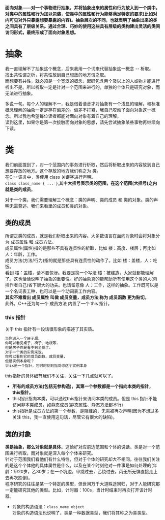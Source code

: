**面向对象——对一个事物进行抽象，并将抽象出来的属性和行为放入到一个类中。对类中的属性和行为加以包装，使类中的属性和行为能够满足特定的要求(比如对内可见对外只暴露想要暴露的内容)。抽象层次的不同，也就表明了抽象出来的类之间具有了层级关系。通过合理、巧妙的使用这些具有层级的类构建出灵活的类间访问形式，最终形成了面向对象思想。**

# 抽象
我一直理解不了抽象这个概念，后来我用一个词来代替抽象这一概念 -- 析取。        
找出共性谓之析，将共性放到自己想放的地方谓之取。          
而想要有共性，就必须是一个宽泛的概念，起码包含两个及以上的人或物才能进行析出不是。所以析取一定是针对一个范围来进行的，单独的个体只是研究对象，而无法进行抽象。               

多说一句。每个人的理解不一，我是借着谐音才对抽象有一个浅显的理解，和标准概念理解的抽象一定是存在偏差的。偏差不打紧，我自己咬动了面向对象这一概念。所以我也希望每位读者都能对面向对象有着自己的理解。                   
读到这里，如果你是第一次接触面向对象的思想，请先尝试抽象某些事物再继续向下读。          

# 类
我们前面提到了，对一个范围内的事务进行析取，然后将析取出来的内容放到自己想要存放的地方。这个存放的地方我们称之为 类。             
在C++语言中，类使用 class 关键字进行声明。                
`class class_name { ... }`,其中**大括号表示类的范围，在这个范围(大括号)之内就是类的成员**。             

对于一个类，我们需要理解三个概念：类的声明、类的成员 和 类的对象。类的声明无需赘述，我们来看里的成员和类的对象。            
 
## 类的成员
所谓之类的成员，就是我们析取出来的内容。大多数语言在面向对象时会将对象分为 成员属性 和 成员方法。               
成员属性(属性)指的是那些不具有连贯性的析取，比如 楼：高度、楼层；再比如 人：年龄，工作。           
成员方法(方法/行为)指的就是那些具有连贯性的动作了。比如 楼：盖楼，人：吃饭。            
看到 楼：盖楼，请不要惊讶。我要是换一个写法 楼：被建造，大家就都能理解了。这也恰恰说明了抽象的重要性。好的抽象真的能帮助所有使用这个类的人(包括作者自己)省下很大的功夫。也请留意像 人：工作，这样的抽象。工作既可以是一个名词表工种，也可以是一个动词表工作内容。           
**其实不难看出 成员属性 叫做 成员变量，成员方法 称为 成员函数 更为贴切。**               
此外，C++还为每一个 成员方法 内置了一个 this 指针。               

### this 指针
关于 this 指针有一段话很形象的描述了其实质。           
```c++
当你进入一个房子后， 　　
你可以看见桌子、椅子、地板等， 　　
但是房子你是看不到全貌了。 　　
对于一个类的实例来说， 　　
你可以看到它的成员函数、成员变量， 　　
但是实例本身呢？ 　　
this是一个指针，它时时刻刻指向你这个实例本身
```
this指针的具体细节我们不关注，关注一下几点就可以了。              
- **所有的成员方法(包括无参构造)，其第一个参数都是一个指向本类的指针，this指针。**          
- this指针指向本类，可以通过this指针来访问本类的成员。但是 this 指针不能访问非本类成员，如静态成员(静态属性、静态方法都不行)          
- this指针是成员方法的第一个参数，是隐藏的，无需被再次声明(因为不想过多关注 this，我一直使用这句话，尽管它有很大的缺陷)。           

## 类的对象
**类是抽象，那么对象就是具体**。这恰好对应前边范围和个体的说话。类是对一个范围进行析取，而对象就是深入每个个体来研究。           
针对于范围我们看他们有什么特性，但对于个体的研究却大不相同。往往我们关注的是这个个体他的具体属性是什么，以及在某个时刻他对一件事是如何处理的(年龄：甲20岁，乙30岁；在一个坑边，甲跳过去，乙绕过去，丙无所无惧直接走上去再次跌倒)。              
程序研究的往往是某一个特定的类型，但世间万千大道殊途同归，对于人能研究那一定能研究其他的类型。比如，计时器：100s，当计时结束时再次打开该计时器。            

- 对象的构造语法：`class_name object`      
对象的构造语法也说明了，类是一种数据类型，我们将其称之为类类型。  